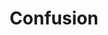 ---
title: "Confusion"
permalink: /spells/confusion/
tags:
  - Spell
  - 4th Level
  - Enchantment
available_for:
  - Bard
  - Druid
  - Sorcerer
  - Wizard
level: "4th Level"
school: "Enchantment"
range: "90 ft"
area: "10 ft"
shape: "Sphere"
comp:
  - V
  - S
  - M
material: "three walnut shells."
duration: "1 Minute"
concentration: true
attack: "WIS Save"
description: |
  This spell assaults and twists creatures' minds, spawning delusions and provoking uncontrolled action. Each creature in a 10-foot-radius sphere centered on a point you choose within range must succeed on a Wisdom saving throw when you cast this spell or be affected by it.

  An affected target can't take reactions and must roll a d10 at the start of each of its turns to determine its behavior for that turn.

  | d10 | Behavior |
  | :--- | :--- |
  | 1 | The creature uses all its movement to move in a random direction. To determine the direction, roll a d8 and assign a direction to each die face. The creature doesn't take an action this turn. |
  | 2-6 | The creature doesn't move or take actions this turn. |
  | 7-8 | The creature uses its action to make a melee attack against a randomly determined creature within its reach. If there is no creature within its reach, the creature does nothing this turn. |
  | 9-10 | The creature can act and move normally. |

  At the end of each of its turns, an affected target can make a Wisdom saving throw. If it succeeds, this effect ends for that target.

  **At higher levels.** When you cast this spell using a spell slot of 5th level or higher, the radius of the sphere increases by 5 feet for each slot level above 4th.
excerpt: "This spell assaults and twists creatures' minds, spawning delusions and provoking uncontrolled action."
source: "Basic Rules"
---
